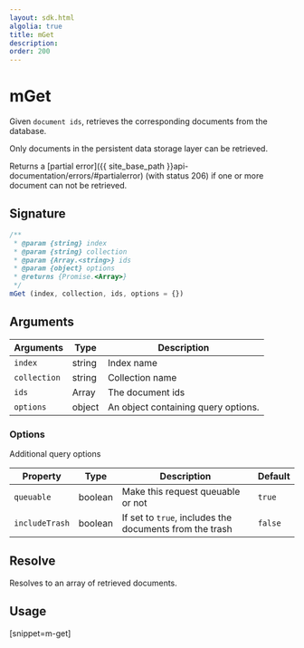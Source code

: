```yaml
---
layout: sdk.html
algolia: true
title: mGet
description:
order: 200
---
```


# mGet

Given `document ids`, retrieves the corresponding documents from the database.

Only documents in the persistent data storage layer can be retrieved.

Returns a [partial error]({{ site_base_path }}api-documentation/errors/#partialerror) (with status 206) if one or more document can not be retrieved.

## Signature

```javascript
/**
 * @param {string} index
 * @param {string} collection
 * @param {Array.<string>} ids
 * @param {object} options
 * @returns {Promise.<Array>}
 */
mGet (index, collection, ids, options = {})
```

## Arguments

| Arguments | Type | Description |
| --- | --- | --- |
| `index` | string | Index name |
| `collection` | string | Collection name |
| `ids` | Array | The document ids |
| `options` | object | An object containing query options. |

### Options

Additional query options

| Property   | Type    | Description                       | Default |
| ---------- | ------- | --------------------------------- | ------- |
| `queuable` | boolean | Make this request queuable or not | `true`  |
| `includeTrash` | boolean | If set to `true`, includes the documents from the trash | `false`  |

## Resolve

Resolves to an array of retrieved documents.

## Usage

[snippet=m-get]
